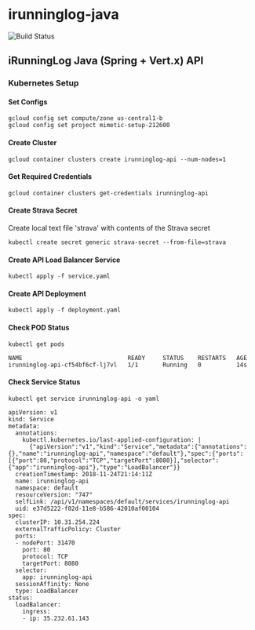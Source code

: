 # irunninglog-java

![Build Status](https://codebuild.us-east-1.amazonaws.com/badges?uuid=eyJlbmNyeXB0ZWREYXRhIjoiYlZhcW9NbkdnSzkzZGhZaytHQjY5S1B5ZmhKdXNkcVBrUGVyVXQ3UjgwdVhMYzA5RnRsM2haUGJYdDJ1QkVWZ1htMzBNOVpQdE84T0VlYXM1eDVUa1AwPSIsIml2UGFyYW1ldGVyU3BlYyI6ImJZa09RRkI2MWV4eFFyS3YiLCJtYXRlcmlhbFNldFNlcmlhbCI6MX0%3D&branch=master)

## iRunningLog Java (Spring + Vert.x) API

### Kubernetes Setup

#### Set Configs 
```
gcloud config set compute/zone us-central1-b
gcloud config set project mimetic-setup-212600
```

#### Create Cluster
`gcloud container clusters create irunninglog-api --num-nodes=1`

#### Get Required Credentials
`gcloud container clusters get-credentials irunninglog-api`

#### Create Strava Secret
Create local text file 'strava' with contents of the Strava secret

`kubectl create secret generic strava-secret --from-file=strava`

#### Create API Load Balancer Service
`kubectl apply -f service.yaml`

#### Create API Deployment
`kubectl apply -f deployment.yaml`

#### Check POD Status
`kubectl get pods`

```
NAME                              READY     STATUS    RESTARTS   AGE
irunninglog-api-cf54bf6cf-lj7vl   1/1       Running   0          14s
```
#### Check Service Status
`kubectl get service irunninglog-api -o yaml`

```
apiVersion: v1
kind: Service
metadata:
  annotations:
    kubectl.kubernetes.io/last-applied-configuration: |
      {"apiVersion":"v1","kind":"Service","metadata":{"annotations":{},"name":"irunninglog-api","namespace":"default"},"spec":{"ports":[{"port":80,"protocol":"TCP","targetPort":8080}],"selector":{"app":"irunninglog-api"},"type":"LoadBalancer"}}
  creationTimestamp: 2018-11-24T21:14:11Z
  name: irunninglog-api
  namespace: default
  resourceVersion: "747"
  selfLink: /api/v1/namespaces/default/services/irunninglog-api
  uid: e37d5222-f02d-11e8-b586-42010af00104
spec:
  clusterIP: 10.31.254.224
  externalTrafficPolicy: Cluster
  ports:
  - nodePort: 31470
    port: 80
    protocol: TCP
    targetPort: 8080
  selector:
    app: irunninglog-api
  sessionAffinity: None
  type: LoadBalancer
status:
  loadBalancer:
    ingress:
    - ip: 35.232.61.143
```
